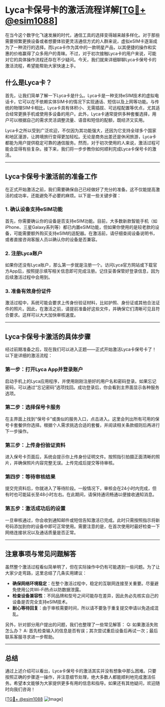 # Lyca卡保号卡的激活流程详解[[TG💪+ @esim1088](https://t.me/s/esim1088)]

在当今这个数字化飞速发展的时代，通信工具的选择变得越来越多样化。对于那些需要频繁更换设备或者想要体验更灵活通信方式的人群来说，虚拟eSIM卡逐渐成为了一种流行的选择。而Lyca卡作为其中的一款明星产品，以其便捷的操作和实惠的价格赢得了众多用户的青睐。不过，对于初次接触Lyca卡的用户来说，可能对它的具体操作流程还存在不少疑问。今天，我们就来详细聊聊Lyca卡保号卡的激活流程，希望能帮助大家快速上手。

## 什么是Lyca卡？

首先，让我们简单了解一下Lyca卡是什么。Lyca卡是一种支持eSIM技术的虚拟电话卡，它可以在不依赖实体SIM卡的情况下实现通话、短信以及上网等功能。与传统的物理SIM卡相比，Lyca卡具有体积小、无需插拔、可远程配置等优点，尤其适合经常更换手机或使用多设备的用户。此外，Lyca卡通常提供多种套餐选择，用户可以根据自己的需求灵活调整流量、语音和短信的配额，既经济又实用。

Lyca卡之所以受到广泛欢迎，不仅因为其功能强大，还因为它支持全球多个国家和地区漫游，让跨境旅行变得更加轻松。无论是商务出差还是休闲旅游，Lyca卡都能为用户提供稳定可靠的通信服务。然而，对于初次使用的人来说，激活过程可能会显得有些复杂。接下来，我们将一步步教你如何顺利完成Lyca卡保号卡的激活。

---

## Lyca卡保号卡激活前的准备工作

在正式开始激活之前，我们需要确保自己已经做好了充分的准备。这不仅能提高激活的成功率，还能避免不必要的麻烦。以下是一些关键步骤：

### 1. 确认设备支持eSIM功能

首先，你需要确认你的设备是否支持eSIM功能。目前，大多数新款智能手机（如iPhone、三星Galaxy系列等）都已内置eSIM功能，但如果你使用的是较老款的设备，可能需要额外购买支持eSIM的适配器。在激活前，请仔细查阅设备说明书，或者直接咨询客服人员以确认你的设备是否兼容。

### 2. 注册Lyca账户

如果你还没有Lyca账户，那么第一步就是注册一个。访问Lyca官方网站或下载官方App后，按照提示填写相关信息即可完成注册。记住妥善保管好登录信息，因为后续激活过程中会用到。

### 3. 准备有效身份证件

激活过程中，系统可能会要求上传身份验证材料，比如护照、身份证或其他合法证件的照片。因此，在激活之前，请提前准备好这些文件，并确保它们清晰可见且符合要求。这样可以大大加快审核速度。

---

## Lyca卡保号卡激活的具体步骤

经过前期准备之后，现在我们可以进入正题——正式开始激活Lyca卡保号卡了！以下是详细的激活流程：

### 第一步：打开Lyca App并登录账户

启动手机上的Lyca应用程序，并使用刚刚注册好的用户名和密码登录。如果忘记密码，可以通过“忘记密码”选项找回。成功登录后，你会看到主界面显示各种服务选项。

### 第二步：选择保号卡服务

在主界面上找到“保号卡”或类似的服务入口，点击进入。这里会列出所有可用的保号卡套餐供你选择。根据个人需求挑选合适的套餐，并阅读相关条款细则后再进行下一步操作。

### 第三步：上传身份验证资料

进入保号卡页面后，系统会提示你上传身份证明文件。按照指引拍摄正面清晰的照片，并确保照片内容完整无误。上传完成后提交等待审核。

### 第四步：等待审核结果

提交完资料后，你就进入了等待阶段。一般情况下，审核会在24小时内完成，但有时也可能延长至48小时左右。在此期间，请保持通讯畅通以便接收通知消息。

### 第五步：激活成功后的设置

一旦审核通过，你会收到通知邮件或短信告知激活已完成。此时只需按照指示将新号码添加到你的设备中即可正常使用。需要注意的是，在首次使用时最好检查一下网络连接状况以及通话质量是否正常。

---

## 注意事项与常见问题解答

虽然整个激活过程看似简单明了，但在实际操作中仍有可能遇到一些问题。为了让大家少走弯路，这里总结了几条实用建议：

- **确保网络环境稳定**：在整个激活过程中，稳定的互联网连接至关重要。尽量避免使用公共Wi-Fi热点以防数据泄露。
- **检查设备兼容性**：不同品牌和型号之间可能存在差异，因此务必先核实自己的设备是否完全支持eSIM技术。
- **耐心等待回复**：由于审核需要时间，所以请不要急于重复提交申请以免造成混乱。

另外，针对部分用户提出的问题，我们也整理了一些常见解答：
Q: 如果激活失败怎么办？
A: 首先检查输入的信息是否有误；其次尝试重启设备后再试一次；最后联系客服寻求进一步帮助。

---

## 总结

通过上述介绍可以看出，Lyca卡保号卡的激活其实并没有想象中那么困难。只要按照正确的步骤逐一操作，并注意细节处理，绝大多数人都能顺利地完成激活任务。希望本文能够为大家提供更多有用的信息和指导。如果还有其他疑问，欢迎随时向我们咨询！

[[TG💪+ @esim1088](https://t.me/s/esim1088) ![Image](https://i.postimg.cc/4NQfJmqS/Snipaste-2025-05-13-00-14-12.png)]